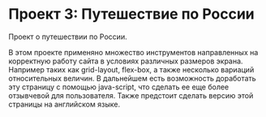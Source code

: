# Проект 3: Путешествие по России



Проект о путешествии по России.

В этом проекте применяно множество инструментов направленных на корректную работу сайта в условиях различных размеров экрана. Например таких как grid-layout, flex-box, а также несколько вариаций относительных величин.
 В дальнейшем есть возможность доработать эту страницу с помощью java-script, что сделать ее еще более отзывчевой для пользователя. Также предстоит сделать версию этой страницы на английском языке.
